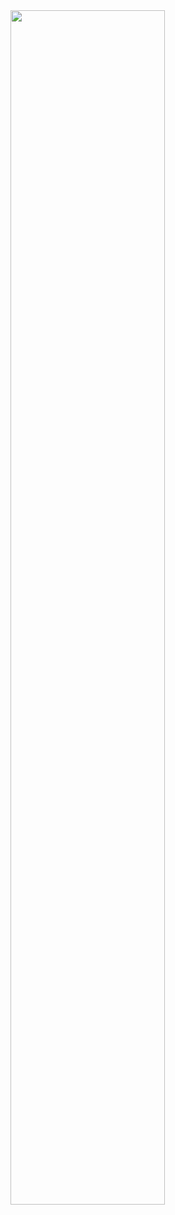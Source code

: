 
<img src="https://readme-typing-svg.demolab.com?font=Inconsolata&weight=500&size=50&duration=4000&pause=300&color=8FA6CB&center=true&vCenter=true&multiline=true&repeat=false&random=false&width=1300&height=140&lines=Hi+There!" width="70%" />
<br>
